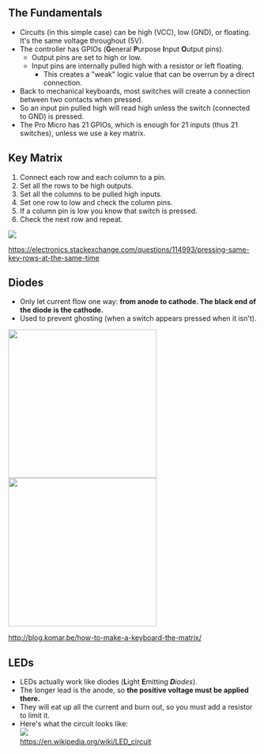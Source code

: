 ## The Fundamentals
* Circuits (in this simple case) can be high (VCC), low (GND), or floating. It's the same voltage throughout (5V).
* The controller has GPIOs (**G**eneral **P**urpose **I**nput **O**utput pins).
   * Output pins are set to high or low.
   * Input pins are internally pulled high with a resistor or left floating.
      * This creates a "weak" logic value that can be overrun by a direct connection.
* Back to mechanical keyboards, most switches will create a connection between two contacts when pressed.
* So an input pin pulled high will read high unless the switch (connected to GND) is pressed.
* The Pro Micro has 21 GPIOs, which is enough for 21 inputs (thus 21 switches), unless we use a key matrix.
## Key Matrix
1. Connect each row and each column to a pin.
2. Set all the rows to be high outputs.
3. Set all the columns to be pulled high inputs.
4. Set one row to low and check the column pins.
5. If a column pin is low you know that switch is pressed.   
6. Check the next row and repeat.

![](https://i.stack.imgur.com/No6u5.gif)

https://electronics.stackexchange.com/questions/114993/pressing-same-key-rows-at-the-same-time

## Diodes
* Only let current flow one way: **from anode to cathode. The black end of the diode is the cathode.**
* Used to prevent ghosting (when a switch appears pressed when it isn't).

<img width="300px" src="http://blog.komar.be/wp-content/uploads/2013/09/e.png">
<img width="300px" src="http://blog.komar.be/wp-content/uploads/2013/09/f.png">

http://blog.komar.be/how-to-make-a-keyboard-the-matrix/
## LEDs
* LEDs actually work like diodes (**L**ight **E**mitting _**D**iodes_).
* The longer lead is the anode, so **the positive voltage must be applied there.**
* They will eat up all the current and burn out, so you must add a resistor to limit it.
* Here's what the circuit looks like:   
![](https://upload.wikimedia.org/wikipedia/commons/c/c9/LED_circuit.svg)   
https://en.wikipedia.org/wiki/LED_circuit